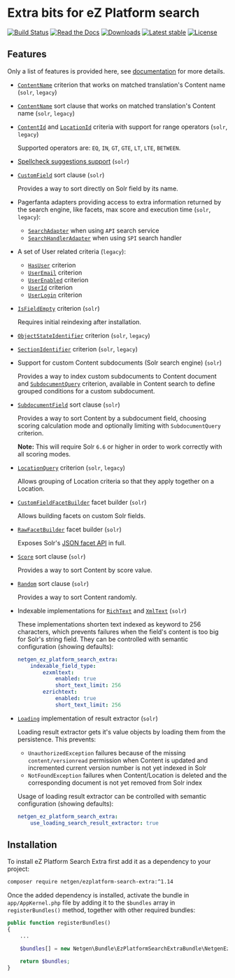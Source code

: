 # Extra bits for eZ Platform search

[![Build Status](https://img.shields.io/travis/netgen/ezplatform-search-extra.svg?style=flat-square)](https://travis-ci.com/netgen/ezplatform-search-extra)
[![Read the Docs](https://img.shields.io/readthedocs/pip.svg?style=flat-square)](https://netgen-ezplatform-search-extra.readthedocs.io/en/latest/index.html)
[![Downloads](https://img.shields.io/packagist/dt/netgen/ezplatform-search-extra.svg?style=flat-square)](https://packagist.org/packages/netgen/ezplatform-search-extra)
[![Latest stable](https://img.shields.io/github/release/netgen/ezplatform-search-extra.svg?style=flat-square)](https://packagist.org/packages/netgen/ezplatform-search-extra)
[![License](https://img.shields.io/github/license/netgen/ezplatform-search-extra.svg?style=flat-square)](https://packagist.org/packages/netgen/ezplatform-search-extra)

## Features

Only a list of features is provided here, see
[documentation](https://netgen-ezplatform-search-extra.readthedocs.io)
for more details.

- [`ContentName`](https://github.com/netgen/ezplatform-search-extra/blob/1.13/lib/API/Values/Content/Query/Criterion/ContentName.php) criterion that works on matched translation's Content name  (`solr`, `legacy`)

- [`ContentName`](https://github.com/netgen/ezplatform-search-extra/blob/1.13/lib/API/Values/Content/Query/SortClause/ContentName.php) sort clause that works on matched translation's Content name  (`solr`, `legacy`)

- [`ContentId`](https://github.com/netgen/ezplatform-search-extra/blob/1.13/lib/API/Values/Content/Query/Criterion/ContentId.php) and [`LocationId`](https://github.com/netgen/ezplatform-search-extra/blob/1.13/lib/API/Values/Content/Query/Criterion/LocationId.php) criteria with support for range operators  (`solr`, `legacy`)

  Supported operators are: `EQ`, `IN`, `GT`, `GTE`, `LT`, `LTE`, `BETWEEN`.

- [Spellcheck suggestions support](https://docs.netgen.io/projects/search-extra/en/latest/reference/spellcheck_suggestions.html) (`solr`)

- [`CustomField`](https://github.com/netgen/ezplatform-search-extra/blob/master/lib/API/Values/Content/Query/SortClause/CustomField.php) sort clause (`solr`)

  Provides a way to sort directly on Solr field by its name.

- Pagerfanta adapters providing access to extra information returned by the search
  engine, like facets, max score and execution time (`solr`, `legacy`):

  - [`SearchAdapter`](https://github.com/netgen/ezplatform-search-extra/blob/master/lib/Core/Pagination/Pagerfanta/SearchAdapter.php) when using `API` search service
  - [`SearchHandlerAdapter`](https://github.com/netgen/ezplatform-search-extra/blob/master/lib/Core/Pagination/Pagerfanta/SearchHandlerAdapter.php) when using `SPI` search handler

- A set of User related criteria (`legacy`):

  - [`HasUser`](https://github.com/netgen/ezplatform-search-extra/blob/master/lib/API/Values/Content/Query/Criterion/HasUser.php) criterion
  - [`UserEmail`](https://github.com/netgen/ezplatform-search-extra/blob/master/lib/API/Values/Content/Query/Criterion/UserEmail.php) criterion
  - [`UserEnabled`](https://github.com/netgen/ezplatform-search-extra/blob/master/lib/API/Values/Content/Query/Criterion/UserEnabled.php) criterion
  - [`UserId`](https://github.com/netgen/ezplatform-search-extra/blob/master/lib/API/Values/Content/Query/Criterion/UserId.php) criterion
  - [`UserLogin`](https://github.com/netgen/ezplatform-search-extra/blob/master/lib/API/Values/Content/Query/Criterion/UserLogin.php) criterion

- [`IsFieldEmpty`](https://github.com/netgen/ezplatform-search-extra/blob/master/lib/API/Values/Content/Query/Criterion/IsFieldEmpty.php) criterion (`solr`)

  Requires initial reindexing after installation.

- [`ObjectStateIdentifier`](https://github.com/netgen/ezplatform-search-extra/blob/master/lib/API/Values/Content/Query/Criterion/ObjectStateIdentifier.php) criterion (`solr`, `legacy`)
- [`SectionIdentifier`](https://github.com/netgen/ezplatform-search-extra/blob/master/lib/API/Values/Content/Query/Criterion/SectionIdentifier.php) criterion (`solr`, `legacy`)
- Support for custom Content subdocuments (Solr search engine) (`solr`)

  Provides a way to index custom subdocuments to Content document and
  [`SubdocumentQuery`](https://github.com/netgen/ezplatform-search-extra/blob/master/lib/API/Values/Content/Query/Criterion/SubdocumentQuery.php)
  criterion, available in Content search to define grouped conditions for a custom subdocument.

- [`SubdocumentField`](https://github.com/netgen/ezplatform-search-extra/blob/master/lib/API/Values/Content/Query/SortClause/SubdocumentField.php) sort clause (`solr`)

  Provides a way to sort Content by a subdocument field, choosing scoring calculation mode and optionally limiting with `SubdocumentQuery` criterion.

  **Note:** This will require Solr `6.6` or higher in order to work correctly with all scoring modes.

- [`LocationQuery`](https://github.com/netgen/ezplatform-search-extra/blob/master/lib/API/Values/Content/Query/Criterion/LocationQuery.php) criterion (`solr`, `legacy`)

  Allows grouping of Location criteria so that they apply together on a Location.

- [`CustomFieldFacetBuilder`](https://github.com/netgen/ezplatform-search-extra/blob/master/lib/API/Values/Content/Query/FacetBuilder/CustomFieldFacetBuilder.php) facet builder (`solr`)

  Allows building facets on custom Solr fields.

- [`RawFacetBuilder`](https://github.com/netgen/ezplatform-search-extra/blob/master/lib/Core/Search/Solr/API/FacetBuilder/RawFacetBuilder.php) facet builder (`solr`)

  Exposes Solr's [JSON facet API](https://lucene.apache.org/solr/guide/7_4/json-facet-api.html) in full.

- [`Score`](https://github.com/netgen/ezplatform-search-extra/blob/master/lib/API/Values/Content/Query/SortClause/Score.php) sort clause (`solr`)

  Provides a way to sort Content by score value.

- [`Random`](https://github.com/netgen/ezplatform-search-extra/blob/master/lib/API/Values/Content/Query/SortClause/Random.php) sort clause (`solr`)

  Provides a way to sort Content randomly.
  
- Indexable implementations for [`RichText`](https://github.com/netgen/ezplatform-search-extra/blob/master/lib/Core/FieldType/RichText/Indexable.php) and [`XmlText`](https://github.com/netgen/ezplatform-search-extra/blob/master/lib/Core/FieldType/XmlText/Indexable.php) (`solr`)

  These implementations shorten text indexed as keyword to 256 characters, which prevents failures
  when the field's content is too big for Solr's string field. They can be controlled with
  semantic configuration (showing defaults):

  ```yaml
  netgen_ez_platform_search_extra:
      indexable_field_type:
          ezxmltext:
              enabled: true
              short_text_limit: 256
          ezrichtext:
              enabled: true
              short_text_limit: 256
  ```

- [`Loading`](https://github.com/netgen/ezplatform-search-extra/blob/master/lib/Core/Search/Solr/ResultExtractor/LoadingResultExtractor.php) implementation of result extractor (`solr`)

  Loading result extractor gets it's value objects by loading them from the persistence. This
  prevents:

    - `UnauthorizedException` failures because of the missing `content/versionread` permission
    when Content is updated and incremented current version number is not yet indexed in Solr
    - `NotFoundException` failures when Content/Location is deleted and the corresponding document
    is not yet removed from Solr index

  Usage of loading result extractor can be controlled with semantic configuration (showing defaults):

  ```yaml
  netgen_ez_platform_search_extra:
      use_loading_search_result_extractor: true
  ```

## Installation

To install eZ Platform Search Extra first add it as a dependency to your project:

```sh
composer require netgen/ezplatform-search-extra:^1.14
```

Once the added dependency is installed, activate the bundle in `app/AppKernel.php` file by adding it to the `$bundles` array in `registerBundles()` method, together with other required bundles:

```php
public function registerBundles()
{
    ...

    $bundles[] = new Netgen\Bundle\EzPlatformSearchExtraBundle\NetgenEzPlatformSearchExtraBundle;

    return $bundles;
}
```
